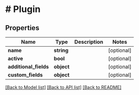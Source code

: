 # # Plugin

## Properties

Name | Type | Description | Notes
------------ | ------------- | ------------- | -------------
**name** | **string** |  | [optional]
**active** | **bool** |  | [optional]
**additional_fields** | **object** |  | [optional]
**custom_fields** | **object** |  | [optional]

[[Back to Model list]](../../README.md#models) [[Back to API list]](../../README.md#endpoints) [[Back to README]](../../README.md)
